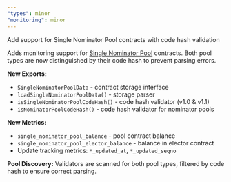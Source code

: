 ```yaml
---
"types": minor
"monitoring": minor
---
```


Add support for Single Nominator Pool contracts with code hash validation

Adds monitoring support for [Single Nominator Pool](https://github.com/ton-blockchain/mytonctrl/tree/master/mytoncore/contracts/single-nominator-pool) contracts. Both pool types are now distinguished by their code hash to prevent parsing errors.

**New Exports:**
- `SingleNominatorPoolData` - contract storage interface
- `loadSingleNominatorPoolData()` - storage parser
- `isSingleNominatorPoolCodeHash()` - code hash validator (v1.0 & v1.1)
- `isNominatorPoolCodeHash()` - code hash validator for nominator pools

**New Metrics:**
- `single_nominator_pool_balance` - pool contract balance
- `single_nominator_pool_elector_balance` - balance in elector contract
- Update tracking metrics: `*_updated_at`, `*_updated_seqno`

**Pool Discovery:** Validators are scanned for both pool types, filtered by code hash to ensure correct parsing.

